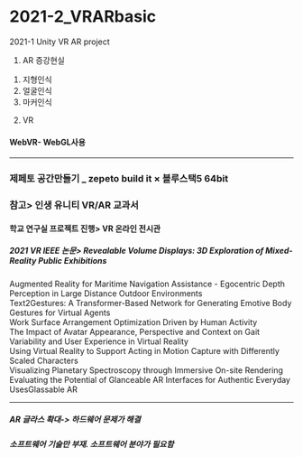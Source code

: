# 2021-2_VRARbasic
2021-1 Unity VR AR project

1. AR 증강현실
1) 지형인식
2) 얼굴인식
3) 마커인식


2. VR
#### WebVR- WebGL사용

***
### 제페토 공간만들기 _ zepeto build it × 블루스택5 64bit


### 참고> 인생 유니티 VR/AR 교과서
#### 학교 연구실 프로젝트 진행> VR 온라인 전시관
##### 2021 VR IEEE 논문> Revealable Volume Displays: 3D Exploration of Mixed-Reality Public Exhibitions  
Augmented Reality for Maritime Navigation Assistance - Egocentric Depth Perception in Large Distance Outdoor Environments  
Text2Gestures: A Transformer-Based Network for Generating Emotive Body Gestures for Virtual Agents  
Work Surface Arrangement Optimization Driven by Human Activity  
The Impact of Avatar Appearance, Perspective and Context on Gait Variability and User Experience in Virtual Reality  
Using Virtual Reality to Support Acting in Motion Capture with Differently Scaled Characters  
Visualizing Planetary Spectroscopy through Immersive On-site Rendering  
Evaluating the Potential of Glanceable AR Interfaces for Authentic Everyday UsesGlassable AR  


***
##### AR 글라스 확대-> 하드웨어 문제가 해결
##### 소프트웨어 기술만 부재. 소프트웨어 분야가 필요함
